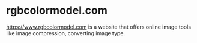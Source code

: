 # rgbcolormodel.com
https://www.rgbcolormodel.com is a website that offers online image tools like image compression, converting image type.
